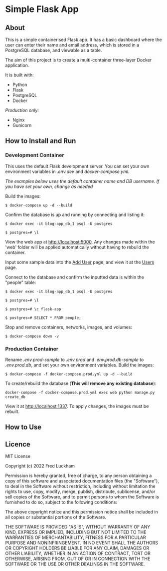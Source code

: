 # Simple Flask App

## About

This is a simple containerised Flask app. It has a basic dashboard where the user can enter their name and email address, which is stored in a PostgreSQL database, and viewable as a table.

The aim of this project is to create a multi-container three-layer Docker application.

It is built with:

- Python
- Flask
- PostgreSQL
- Docker

_Production only:_

- Nginx
- Gunicorn

## How to Install and Run

### Development Container

This uses the default Flask development server. You can set your own environment variables in _.env.dev_ and _docker-compose.yml_.

_The examples below uses the default container name and DB username. If you have set your own, change as needed_

Build the images:

```
$ docker-compose up -d --build
```

Confirm the database is up and running by connecting and listing it:

```
$ docker exec -it blog-app_db_1 psql -U postgres

$ postgres=# \l
```

View the web app at [http://localhost:5000](http://localhost:5000). Any changes made within the 'web' folder will be applied automatically without having to rebuild the container.

Input some sample data into the [Add User](http://127.0.0.1:1337/addperson) page, and view it at the [Users](http://127.0.0.1:1337/display) page.

Connect to the database and confirm the inputted data is within the "people" table:

```
$ docker exec -it blog-app_db_1 psql -U postgres

$ postgres=# \l

$ postgres=# \c flask-app

$ postgres=# SELECT * FROM people;
```

Stop and remove containers, networks, images, and volumes:

```
$ docker-compose down -v
```

### Production Container

Rename _.env.prod-sample_ to _.env.prod_ and _.env.prod.db-sample_ to _.env.prod.db_, and set your own environment variables.
Build the images:

```
$ docker-compose -f docker-compose.prod.yml up -d --build
```

To create/rebuild the database (**This will remove any existing database**):

```
docker-compose -f docker-compose.prod.yml exec web python manage.py create_db
```

View it at [http://localhost:1337](http://localhost:1337). To apply changes, the images must be rebuilt.

## How to Use

## Licence

MIT License

Copyright (c) 2022 Fred Luckham

Permission is hereby granted, free of charge, to any person obtaining a copy
of this software and associated documentation files (the "Software"), to deal
in the Software without restriction, including without limitation the rights
to use, copy, modify, merge, publish, distribute, sublicense, and/or sell
copies of the Software, and to permit persons to whom the Software is
furnished to do so, subject to the following conditions:

The above copyright notice and this permission notice shall be included in all
copies or substantial portions of the Software.

THE SOFTWARE IS PROVIDED "AS IS", WITHOUT WARRANTY OF ANY KIND, EXPRESS OR
IMPLIED, INCLUDING BUT NOT LIMITED TO THE WARRANTIES OF MERCHANTABILITY,
FITNESS FOR A PARTICULAR PURPOSE AND NONINFRINGEMENT. IN NO EVENT SHALL THE
AUTHORS OR COPYRIGHT HOLDERS BE LIABLE FOR ANY CLAIM, DAMAGES OR OTHER
LIABILITY, WHETHER IN AN ACTION OF CONTRACT, TORT OR OTHERWISE, ARISING FROM,
OUT OF OR IN CONNECTION WITH THE SOFTWARE OR THE USE OR OTHER DEALINGS IN THE
SOFTWARE.
